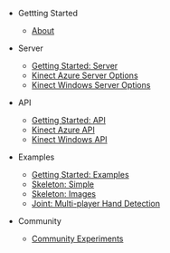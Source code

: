 - Gettting Started
    - [About](/) 

- Server

  - [Getting Started: Server](/server/getting-started.md)
  - [Kinect Azure Server Options](/server/azure.md)
  - [Kinect Windows Server Options](/server/windows.md)


- API

  - [Getting Started: API](/api/getting-started.md)
  - [Kinect Azure API](/api/azure.md)
  - [Kinect Windows API](/api/windows.md)

- Examples 

  - [Getting Started: Examples](/examples/getting-started.md)
  - [Skeleton: Simple](/examples/simple-skeleton.md)
  - [Skeleton: Images](/examples/skeleton-images.md)
  - [Joint: Multi-player Hand Detection](/examples/multi-player-joints.md)

- Community
  - [Community Experiments](/community/experiments.md)